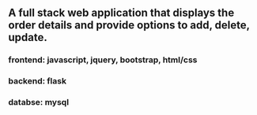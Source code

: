 ## A full stack web application that displays the order details and provide options to add, delete, update.

### frontend: javascript, jquery, bootstrap, html/css

### backend: flask

### databse: mysql
